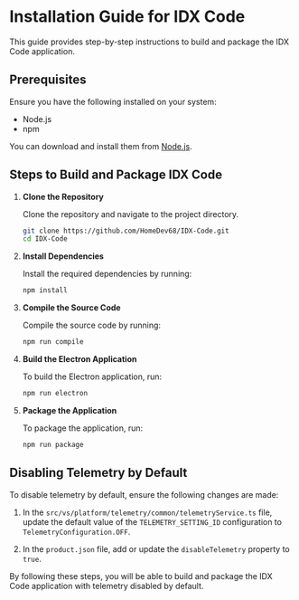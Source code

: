 # Installation Guide for IDX Code

This guide provides step-by-step instructions to build and package the IDX Code application.

## Prerequisites

Ensure you have the following installed on your system:
- Node.js
- npm

You can download and install them from [Node.js](https://nodejs.org/).

## Steps to Build and Package IDX Code

1. **Clone the Repository**

   Clone the repository and navigate to the project directory.

   ```sh
   git clone https://github.com/HomeDev68/IDX-Code.git
   cd IDX-Code
   ```

2. **Install Dependencies**

   Install the required dependencies by running:

   ```sh
   npm install
   ```

3. **Compile the Source Code**

   Compile the source code by running:

   ```sh
   npm run compile
   ```

4. **Build the Electron Application**

   To build the Electron application, run:

   ```sh
   npm run electron
   ```

5. **Package the Application**

   To package the application, run:

   ```sh
   npm run package
   ```

## Disabling Telemetry by Default

To disable telemetry by default, ensure the following changes are made:

1. In the `src/vs/platform/telemetry/common/telemetryService.ts` file, update the default value of the `TELEMETRY_SETTING_ID` configuration to `TelemetryConfiguration.OFF`.

2. In the `product.json` file, add or update the `disableTelemetry` property to `true`.

By following these steps, you will be able to build and package the IDX Code application with telemetry disabled by default.
